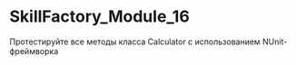 # SkillFactory_Module_16

Протестируйте все методы класса Calculator с использованием NUnit-фреймворка
